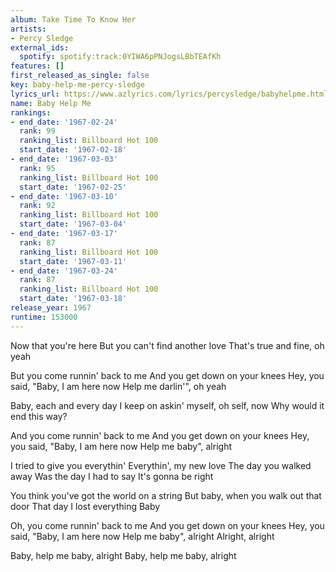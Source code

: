 ```yaml
---
album: Take Time To Know Her
artists:
- Percy Sledge
external_ids:
  spotify: spotify:track:0YIWA6pPNJogsLBbTEAfKh
features: []
first_released_as_single: false
key: baby-help-me-percy-sledge
lyrics_url: https://www.azlyrics.com/lyrics/percysledge/babyhelpme.html
name: Baby Help Me
rankings:
- end_date: '1967-02-24'
  rank: 99
  ranking_list: Billboard Hot 100
  start_date: '1967-02-18'
- end_date: '1967-03-03'
  rank: 95
  ranking_list: Billboard Hot 100
  start_date: '1967-02-25'
- end_date: '1967-03-10'
  rank: 92
  ranking_list: Billboard Hot 100
  start_date: '1967-03-04'
- end_date: '1967-03-17'
  rank: 87
  ranking_list: Billboard Hot 100
  start_date: '1967-03-11'
- end_date: '1967-03-24'
  rank: 87
  ranking_list: Billboard Hot 100
  start_date: '1967-03-18'
release_year: 1967
runtime: 153000
---
```

Now that you're here
But you can't find another love
That's true and fine, oh yeah

But you come runnin' back to me
And you get down on your knees
Hey, you said, "Baby, I am here now
Help me darlin'", oh yeah

Baby, each and every day
I keep on askin' myself, oh self, now
Why would it end this way?

And you come runnin' back to me
And you get down on your knees
Hey, you said, "Baby, I am here now
Help me baby", alright

I tried to give you everythin'
Everythin', my new love
The day you walked away
Was the day I had to say
It's gonna be right

You think you've got the world on a string
But baby, when you walk out that door
That day I lost everything
Baby

Oh, you come runnin' back to me
And you get down on your knees
Hey, you said, "Baby, I am here now
Help me baby", alright
Alright, alright

Baby, help me baby, alright
Baby, help me baby, alright
